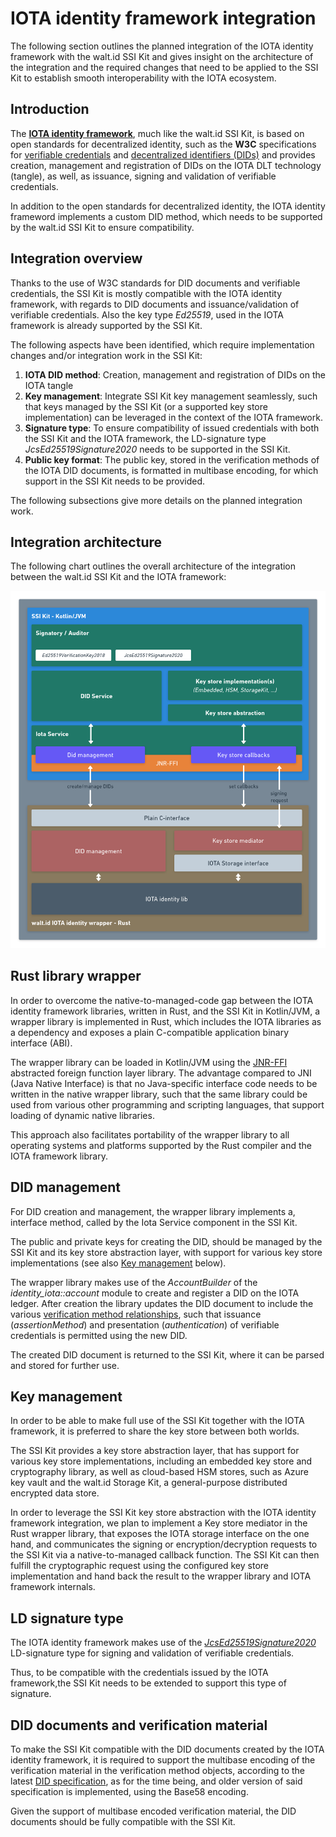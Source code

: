 # IOTA identity framework integration

The following section outlines the planned integration of the IOTA identity framework with the walt.id SSI Kit and gives insight on the architecture of the integration and the required changes that need to be applied to the SSI Kit to establish smooth interoperability with the IOTA ecosystem.

## Introduction

The [**IOTA identity framework**](https://wiki.iota.org/identity.rs/introduction), much like the walt.id SSI Kit, is based on open standards for decentralized identity, such as the **W3C** specifications for [verifiable credentials](https://www.w3.org/TR/vc-data-model/) and [decentralized identifiers (DIDs)](https://www.w3.org/TR/did-core/) and provides creation, management and registration of DIDs on the IOTA DLT technology (tangle), as well, as issuance, signing and validation of verifiable credentials.

In addition to the open standards for decentralized identity, the IOTA identity frameword implements a custom DID method, which needs to be supported by the walt.id SSI Kit to ensure compatibility.

## Integration overview

Thanks to the use of W3C standards for DID documents and verifiable credentials, the SSI Kit is mostly compatible with the IOTA identity framework, with regards to DID documents and issuance/validation of verifiable credentials. Also the key type _Ed25519_, used in the IOTA framework is already supported by the SSI Kit.

The following aspects have been identified, which require implementation changes and/or integration work in the SSI Kit:

1) **IOTA DID method**: Creation, management and registration of DIDs on the IOTA tangle
2) **Key management**: Integrate SSI Kit key management seamlessly, such that keys managed by the SSI Kit (or a supported key store implementation) can be leveraged in the context of the IOTA framework.
3) **Signature type**: To ensure compatibility of issued credentials with both the SSI Kit and the IOTA framework, the LD-signature type _JcsEd25519Signature2020_ needs to be supported in the SSI Kit.
4) **Public key format**: The public key, stored in the verification methods of the IOTA DID documents, is formatted in multibase encoding, for which support in the SSI Kit needs to be provided.

The following subsections give more details on the planned integration work.

## Integration architecture

The following chart outlines the overall architecture of the integration between the walt.id SSI Kit and the IOTA framework:

![Integration architecture](./integration-architecture.png)

## Rust library wrapper

In order to overcome the native-to-managed-code gap between the IOTA identity framework libraries, written in Rust, and the SSI Kit in Kotlin/JVM, a wrapper library is implemented in Rust, which includes the IOTA libraries as a dependency and exposes a plain C-compatible application binary interface (ABI).

The wrapper library can be loaded in Kotlin/JVM using the [JNR-FFI](https://github.com/jnr/jnr-ffi) abstracted foreign function layer library. The advantage compared to JNI (Java Native Interface) is that no Java-specific interface code needs to be written in the native wrapper library, such that the same library could be used from various other programming and scripting languages, that support loading of dynamic native libraries.

This approach also facilitates portability of the wrapper library to all operating systems and platforms supported by the Rust compiler and the IOTA framework library.

## DID management

For DID creation and management, the wrapper library implements a, interface method, called by the Iota Service component in the SSI Kit. 

The public and private keys for creating the DID, should be managed by the SSI Kit and its key store abstraction layer, with support for various key store implementations (see also [Key management](#key-management) below).

The wrapper library makes use of the _AccountBuilder_ of the _identity_iota::account_ module to create and register a DID on the IOTA ledger. After creation the library updates the DID document to include the various [verification method relationships](https://www.w3.org/TR/did-core/#verification-relationships), such that issuance (_assertionMethod_) and presentation (_authentication_) of verifiable credentials is permitted using the new DID.

The created DID document is returned to the SSI Kit, where it can be parsed and stored for further use.

## Key management

In order to be able to make full use of the SSI Kit together with the IOTA framework, it is preferred to share the key store between both worlds.

The SSI Kit provides a key store abstraction layer, that has support for various key store implementations, including an embedded key store and cryptography library, as well as cloud-based HSM stores, such as Azure key vault and the walt.id Storage Kit, a general-purpose distributed encrypted data store.

In order to leverage the SSI Kit key store abstraction with the IOTA identity framework integration, we plan to implement a Key store mediator in the Rust wrapper library, that exposes the IOTA storage interface on the one hand, and communicates the signing or encryption/decryption requests to the SSI Kit via a native-to-managed callback function. The SSI Kit can then fulfill the cryptographic request using the configured key store implementation and hand back the result to the wrapper library and IOTA framework internals.

## LD signature type

The IOTA identity framework makes use of the [_JcsEd25519Signature2020_](https://identity.foundation/JcsEd25519Signature2020/) LD-signature type for signing and validation of verifiable credentials.

Thus, to be compatible with the credentials issued by the IOTA framework,the SSI Kit needs to be extended to support this type of signature.

## DID documents and verification material

To make the SSI Kit compatible with the DID documents created by the IOTA identity framework, it is required to support the multibase encoding of the verification material in the verification method objects, according to the latest [DID specification](https://www.w3.org/TR/did-core/#verification-material), as for the time being, and older version of said specification is implemented, using the Base58 encoding.

Given the support of multibase encoded verification material, the DID documents should be fully compatible with the SSI Kit.